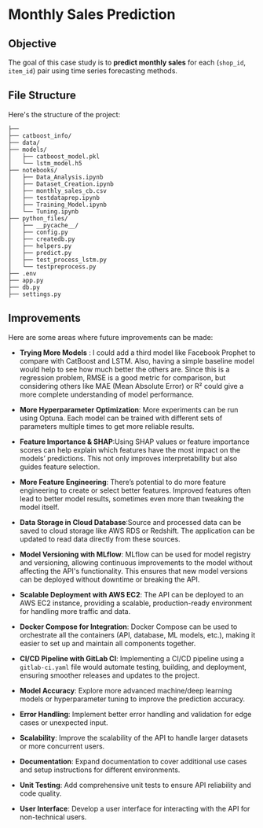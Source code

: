 #  Monthly Sales Prediction

## Objective

The goal of this case study is to **predict monthly sales** for each (`shop_id`, `item_id`) pair using time series forecasting methods.

## File Structure

Here's the structure of the project:
```
├── 
├── catboost_info/
├── data/
├── models/
│   ├── catboost_model.pkl
│   └── lstm_model.h5
├── notebooks/
│   ├── Data_Analysis.ipynb
│   ├── Dataset_Creation.ipynb
│   ├── monthly_sales_cb.csv
│   ├── testdataprep.ipynb
│   ├── Training_Model.ipynb
│   └── Tuning.ipynb
├── python_files/
│   ├── __pycache__/
│   ├── config.py
│   ├── createdb.py
│   ├── helpers.py
│   ├── predict.py
│   ├── test_process_lstm.py
│   └── testpreprocess.py
├── .env
├── app.py
├── db.py
├── settings.py
```


## Improvements  

Here are some areas where future improvements can be made:  

- **Trying More Models** : I could add a third model like Facebook Prophet to compare with CatBoost and LSTM. Also, having a simple baseline model would help to see how much better the others are. Since this is a regression problem, RMSE is a good metric for comparison, but considering others like MAE (Mean Absolute Error) or R² could give a more complete understanding of model performance.

- **More Hyperparameter Optimization**: More experiments can be run using Optuna. Each model can be trained with different sets of parameters multiple times to get more reliable results.

- **Feature Importance & SHAP**:Using SHAP values or feature importance scores can help explain which features have the most impact on the models’ predictions. This not only improves interpretability but also guides feature selection.

- **More Feature Engineering**: There’s potential to do more feature engineering to create or select better features. Improved features often lead to better model results, sometimes even more than tweaking the model itself.
  
- **Data Storage in Cloud Database**:Source and processed data can be saved to cloud storage like AWS RDS or Redshift. The application can be updated to read data directly from these sources.

- **Model Versioning with MLflow**: MLflow can be used for model registry and versioning, allowing continuous improvements to the model without affecting the API's functionality. This ensures that new model versions can be deployed without downtime or breaking the API.

- **Scalable Deployment with AWS EC2**: The API can be deployed to an AWS EC2 instance, providing a scalable, production-ready environment for handling more traffic and data.

- **Docker Compose for Integration**: Docker Compose can be used to orchestrate all the containers (API, database, ML models, etc.), making it easier to set up and maintain all components together.

- **CI/CD Pipeline with GitLab CI**: Implementing a CI/CD pipeline using a `gitlab-ci.yaml` file would automate testing, building, and deployment, ensuring smoother releases and updates to the project.

- **Model Accuracy**: Explore more advanced machine/deep learning models or hyperparameter tuning to improve the prediction accuracy.

- **Error Handling**: Implement better error handling and validation for edge cases or unexpected input.

- **Scalability**: Improve the scalability of the API to handle larger datasets or more concurrent users.

- **Documentation**: Expand documentation to cover additional use cases and setup instructions for different environments.

- **Unit Testing**: Add comprehensive unit tests to ensure API reliability and code quality.

- **User Interface**: Develop a user interface for interacting with the API for non-technical users.
